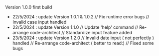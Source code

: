 Version 1.0.0 first build
+ 22/5/2024 : update Version 1.0.1 & 1.0.2 // Fix runtime error bugs 
                                           // Invalid case input handled
+ 22/5/2024 : update Version 1.1.0 
              // Update 'help' command
              // Re-arrange code-architect 
              // Standardize input feature added
+ 23/5/2024 : update Version 1.2.0
		// Invalid date input ( not perfectly ) handled
		// Re-arrange code-architect ( better to read:)
		// Fixed some bugs
